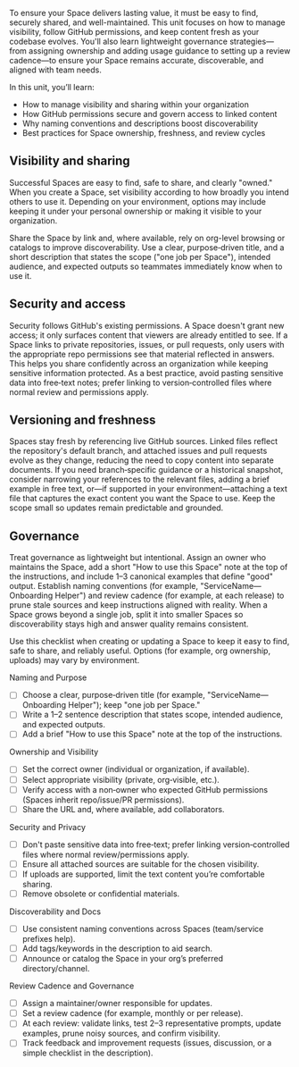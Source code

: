 To ensure your Space delivers lasting value, it must be easy to find, securely shared, and well-maintained. This unit focuses on how to manage visibility, follow GitHub permissions, and keep content fresh as your codebase evolves. You'll also learn lightweight governance strategies—from assigning ownership and adding usage guidance to setting up a review cadence—to ensure your Space remains accurate, discoverable, and aligned with team needs.

In this unit, you’ll learn:
- How to manage visibility and sharing within your organization
- How GitHub permissions secure and govern access to linked content
- Why naming conventions and descriptions boost discoverability
- Best practices for Space ownership, freshness, and review cycles


## Visibility and sharing

Successful Spaces are easy to find, safe to share, and clearly "owned." When you create a Space, set visibility according to how broadly you intend others to use it. Depending on your environment, options may include keeping it under your personal ownership or making it visible to your organization.

Share the Space by link and, where available, rely on org-level browsing or catalogs to improve discoverability. Use a clear, purpose‑driven title, and a short description that states the scope ("one job per Space"), intended audience, and expected outputs so teammates immediately know when to use it.

## Security and access

Security follows GitHub's existing permissions. A Space doesn't grant new access; it only surfaces content that viewers are already entitled to see. If a Space links to private repositories, issues, or pull requests, only users with the appropriate repo permissions see that material reflected in answers. This helps you share confidently across an organization while keeping sensitive information protected. As a best practice, avoid pasting sensitive data into free‑text notes; prefer linking to version‑controlled files where normal review and permissions apply.

## Versioning and freshness

Spaces stay fresh by referencing live GitHub sources. Linked files reflect the repository's default branch, and attached issues and pull requests evolve as they change, reducing the need to copy content into separate documents. If you need branch‑specific guidance or a historical snapshot, consider narrowing your references to the relevant files, adding a brief example in free text, or—if supported in your environment—attaching a text file that captures the exact content you want the Space to use. Keep the scope small so updates remain predictable and grounded.

## Governance

Treat governance as lightweight but intentional. Assign an owner who maintains the Space, add a short "How to use this Space" note at the top of the instructions, and include 1–3 canonical examples that define "good" output. Establish naming conventions (for example, "ServiceName—Onboarding Helper") and review cadence (for example, at each release) to prune stale sources and keep instructions aligned with reality. When a Space grows beyond a single job, split it into smaller Spaces so discoverability stays high and answer quality remains consistent.

Use this checklist when creating or updating a Space to keep it easy to find, safe to share, and reliably useful. Options (for example, org ownership, uploads) may vary by environment.

Naming and Purpose

- [ ] Choose a clear, purpose‑driven title (for example, "ServiceName—Onboarding Helper"); keep "one job per Space."
- [ ] Write a 1–2 sentence description that states scope, intended audience, and expected outputs.
- [ ] Add a brief "How to use this Space" note at the top of the instructions.

Ownership and Visibility

- [ ] Set the correct owner (individual or organization, if available).
- [ ] Select appropriate visibility (private, org‑visible, etc.).
- [ ] Verify access with a non‑owner who expected GitHub permissions (Spaces inherit repo/issue/PR permissions).
- [ ] Share the URL and, where available, add collaborators.

Security and Privacy

- [ ] Don't paste sensitive data into free‑text; prefer linking version‑controlled files where normal review/permissions apply.
- [ ] Ensure all attached sources are suitable for the chosen visibility.
- [ ] If uploads are supported, limit the text content you’re comfortable sharing.
- [ ] Remove obsolete or confidential materials.

Discoverability and Docs

- [ ] Use consistent naming conventions across Spaces (team/service prefixes help).
- [ ] Add tags/keywords in the description to aid search.
- [ ] Announce or catalog the Space in your org’s preferred directory/channel.

Review Cadence and Governance

- [ ] Assign a maintainer/owner responsible for updates.
- [ ] Set a review cadence (for example, monthly or per release).
- [ ] At each review: validate links, test 2–3 representative prompts, update examples, prune noisy sources, and confirm visibility.
- [ ] Track feedback and improvement requests (issues, discussion, or a simple checklist in the description).

